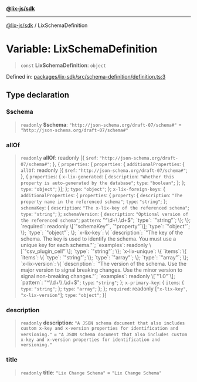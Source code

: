 [**@lix-js/sdk**](../README.md)

***

[@lix-js/sdk](../README.md) / LixSchemaDefinition

# Variable: LixSchemaDefinition

> `const` **LixSchemaDefinition**: `object`

Defined in: [packages/lix-sdk/src/schema-definition/definition.ts:3](https://github.com/opral/monorepo/blob/e7cabbd11b2cf40d5b5e9666e006c5433c18e5da/packages/lix-sdk/src/schema-definition/definition.ts#L3)

## Type declaration

### $schema

> `readonly` **$schema**: `"http://json-schema.org/draft-07/schema#"` = `"http://json-schema.org/draft-07/schema#"`

### allOf

> `readonly` **allOf**: readonly \[\{ `$ref`: `"http://json-schema.org/draft-07/schema#"`; \}, \{ `properties`: \{ `properties`: \{ `additionalProperties`: \{ `allOf`: readonly \[\{ `$ref`: `"http://json-schema.org/draft-07/schema#"`; \}, \{ `properties`: \{ `x-lix-generated`: \{ `description`: `"Whether this property is auto-generated by the database"`; `type`: `"boolean"`; \}; \}; `type`: `"object"`; \}\]; \}; `type`: `"object"`; \}; `x-lix-foreign-keys`: \{ `additionalProperties`: \{ `properties`: \{ `property`: \{ `description`: `"The property name in the referenced schema"`; `type`: `"string"`; \}; `schemaKey`: \{ `description`: `"The x-lix-key of the referenced schema"`; `type`: `"string"`; \}; `schemaVersion`: \{ `description`: `"Optional version of the referenced schema"`; `pattern`: "^\\d+\\.\\d+$"; `type`: `"string"`; \}; \}; `required`: readonly \[`"schemaKey"`, `"property"`\]; `type`: `"object"`; \}; `type`: `"object"`; \}; `x-lix-key`: \{ `description`: `"The key of the schema. The key is used to identify the schema. You must use a unique key for each schema."`; `examples`: readonly \[`"csv_plugin_cell"`\]; `type`: `"string"`; \}; `x-lix-unique`: \{ `items`: \{ `items`: \{ `type`: `"string"`; \}; `type`: `"array"`; \}; `type`: `"array"`; \}; `x-lix-version`: \{ `description`: `"The version of the schema. Use the major version to signal breaking changes. Use the minor version to signal non-breaking changes."`; `examples`: readonly \[`"1.0"`\]; `pattern`: "^\\d+\\.\\d+$"; `type`: `"string"`; \}; `x-primary-key`: \{ `items`: \{ `type`: `"string"`; \}; `type`: `"array"`; \}; \}; `required`: readonly \[`"x-lix-key"`, `"x-lix-version"`\]; `type`: `"object"`; \}\]

### description

> `readonly` **description**: `"A JSON schema document that also includes custom x-key and x-version properties for identification and versioning."` = `"A JSON schema document that also includes custom x-key and x-version properties for identification and versioning."`

### title

> `readonly` **title**: `"Lix Change Schema"` = `"Lix Change Schema"`
